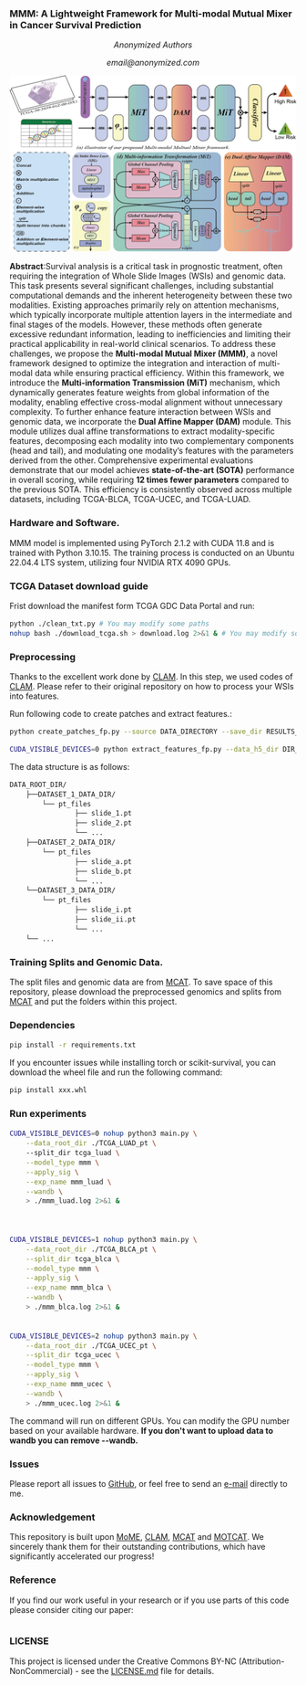 ### **MMM: A Lightweight Framework for Multi-modal Mutual Mixer in Cancer Survival Prediction**

<p align="center"><i>Anonymized Authors</i></p>
<p align="center"><i>email@anonymized.com</i></p>


![MMM Framework](framework.png)


**Abstract**:Survival analysis is a critical task in prognostic treatment, often requiring the integration of Whole Slide Images (WSIs) and genomic data. This task presents several significant challenges, including substantial computational demands and the inherent heterogeneity between these two modalities. Existing approaches primarily rely on attention mechanisms, which typically incorporate multiple attention layers in the intermediate and final stages of the models. However, these methods often generate excessive redundant information, leading to inefficiencies and limiting their practical applicability in real-world clinical scenarios. To address these challenges, we propose the **Multi-modal Mutual Mixer (MMM)**, a novel framework designed to optimize the integration and interaction of multi-modal data while ensuring practical efficiency. Within this framework, we introduce the **Multi-information Transmission (MiT)** mechanism, which dynamically generates feature weights from global information of the modality, enabling effective cross-modal alignment without unnecessary complexity. To further enhance feature interaction between WSIs and genomic data, we incorporate the **Dual Affine Mapper (DAM)** module. This module utilizes dual affine transformations to extract modality-specific features, decomposing each modality into two complementary components (head and tail), and modulating one modality’s features with the parameters derived from the other. Comprehensive experimental evaluations demonstrate that our model achieves **state-of-the-art (SOTA)** performance in overall scoring, while requiring **12 times fewer parameters** compared to the previous SOTA. This efficiency is consistently observed across multiple datasets, including TCGA-BLCA, TCGA-UCEC, and TCGA-LUAD.


### Hardware and Software. 
MMM model is implemented using PyTorch 2.1.2 with CUDA 11.8 and is trained with Python 3.10.15. The training process is conducted on an Ubuntu 22.04.4 LTS system, utilizing four NVIDIA RTX 4090 GPUs.

### TCGA Dataset download guide
Frist download the manifest form TCGA GDC Data Portal and run:
```bash
python ./clean_txt.py # You may modify some paths
nohup bash ./download_tcga.sh > download.log 2>&1 & # You may modify some paths
```

### Preprocessing
Thanks to the excellent work done by [CLAM](https://github.com/mahmoodlab/CLAM/tree/master). In this step, we used codes of [CLAM](https://github.com/mahmoodlab/CLAM/tree/master). Please refer to their original repository on how to process your WSIs into features.

Run following code to create patches and extract features.:
```bash
python create_patches_fp.py --source DATA_DIRECTORY --save_dir RESULTS_DIRECTORY --patch_size 512 --seg --patch --stitch 
```
```bash
CUDA_VISIBLE_DEVICES=0 python extract_features_fp.py --data_h5_dir DIR_TO_COORDS --data_slide_dir DATA_DIRECTORY --csv_path CSV_FILE_NAME --feat_dir FEATURES_DIRECTORY --batch_size 512 --slide_ext .svs
```
The data structure is as follows:
```bash
DATA_ROOT_DIR/
    ├──DATASET_1_DATA_DIR/
        └── pt_files
                ├── slide_1.pt
                ├── slide_2.pt
                └── ...
    ├──DATASET_2_DATA_DIR/
        └── pt_files
                ├── slide_a.pt
                ├── slide_b.pt
                └── ...
    └──DATASET_3_DATA_DIR/
        └── pt_files
                ├── slide_i.pt
                ├── slide_ii.pt
                └── ...
    └── ...
```

### Training Splits and Genomic Data.
The split files and genomic data are from [MCAT](https://github.com/mahmoodlab/MCAT/tree/master). To save space of this repository, please download the preprocessed genomics and splits from [MCAT](https://github.com/mahmoodlab/MCAT/tree/master) and put the folders within this project.

### Dependencies
```bash
pip install -r requirements.txt
```
If you encounter issues while installing torch or scikit-survival, you can download the wheel file and run the following command:
```bash
pip install xxx.whl
``` 

### Run experiments
```bash
CUDA_VISIBLE_DEVICES=0 nohup python3 main.py \
    --data_root_dir ./TCGA_LUAD_pt \ 
    --split_dir tcga_luad \
    --model_type mmm \
    --apply_sig \
    --exp_name mmm_luad \
    --wandb \
    > ./mmm_luad.log 2>&1 &



CUDA_VISIBLE_DEVICES=1 nohup python3 main.py \
    --data_root_dir ./TCGA_BLCA_pt \
    --split_dir tcga_blca \
    --model_type mmm \
    --apply_sig \
    --exp_name mmm_blca \
    --wandb \
    > ./mmm_blca.log 2>&1 &    


CUDA_VISIBLE_DEVICES=2 nohup python3 main.py \
    --data_root_dir ./TCGA_UCEC_pt \
    --split_dir tcga_ucec \
    --model_type mmm \
    --apply_sig \
    --exp_name mmm_ucec \
    --wandb \
    > ./mmm_ucec.log 2>&1 &  

```
The command will run on different GPUs. You can modify the GPU number based on your available hardware. **If you don't want to upload data to wandb you can remove --wandb.**

### Issues
Please report all issues to [GitHub](https://github.com/jermmy19998/MMM/issues), or feel free to send an [e-mail](email@anonymized.com) directly to me.

### Acknowledgement
This repository is built upon [MoME](https://github.com/BearCleverProud/MoME), [CLAM](https://github.com/mahmoodlab/CLAM/tree/master), [MCAT](https://github.com/mahmoodlab/MCAT/tree/master)  and [MOTCAT](https://github.com/Innse/MOTCat). We sincerely thank them for their outstanding contributions, which have significantly accelerated our progress!

### Reference
If you find our work useful in your research or if you use parts of this code please consider citing our paper:
```bash
```

### LICENSE
This project is licensed under the Creative Commons BY-NC (Attribution-NonCommercial) - see the [LICENSE.md](LICENSE.md) file for details.
